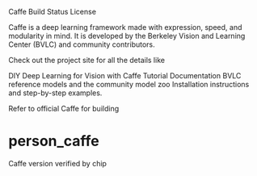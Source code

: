 Caffe
Build Status License

Caffe is a deep learning framework made with expression, speed, and modularity in mind. It is developed by the Berkeley Vision and Learning Center (BVLC) and community contributors.

Check out the project site for all the details like

DIY Deep Learning for Vision with Caffe
Tutorial Documentation
BVLC reference models and the community model zoo
Installation instructions
and step-by-step examples.

Refer to official Caffe for building

# person_caffe
Caffe version verified by chip
